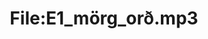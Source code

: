 ---
title: File:E1_mörg_orð.mp3
recording of: mörg orð
reading speed: slow
speaker: E
license: CC0
---